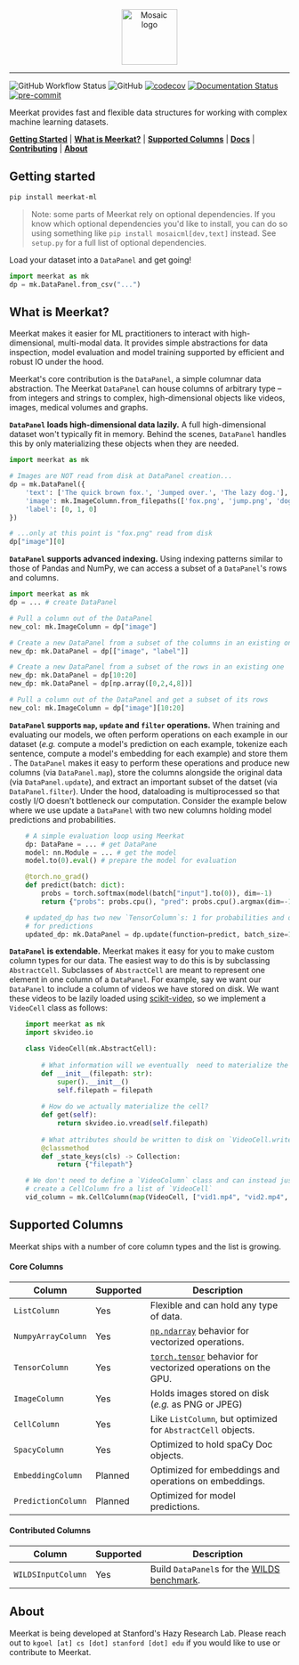 
<div align="center">
    <img src="docs/mosaic.png" height=100 alt="Mosaic logo"/>
</div>

-----

![GitHub Workflow Status](https://img.shields.io/github/workflow/status/robustness-gym/meerkat/CI)
![GitHub](https://img.shields.io/github/license/robustness-gym/meerkat)
[![codecov](https://codecov.io/gh/robustness-gym/meerkat/branch/main/graph/badge.svg?token=MOLQYUSYQU)](https://codecov.io/gh/robustness-gym/meerkat)
[![Documentation Status](https://readthedocs.org/projects/meerkat/badge/?version=latest)](https://meerkat.readthedocs.io/en/latest/?badge=latest)
[![pre-commit](https://img.shields.io/badge/pre--commit-enabled-brightgreen?logo=pre-commit&logoColor=white)](https://github.com/pre-commit/pre-commit)

Meerkat provides fast and flexible data structures for working with complex machine learning datasets. 

[**Getting Started**](#getting-started)
| [**What is Meerkat?**](#what-is-meerkat)
| [**Supported Columns**](#supported-columns)
| [**Docs**](https://meerkat.readthedocs.io/en/latest/index.html)
| [**Contributing**](CONTRIBUTING.md)
| [**About**](#about)


## Getting started
```bash
pip install meerkat-ml
``` 
> Note: some parts of Meerkat rely on optional dependencies. If you know which optional dependencies you'd like to install, you can do so using something like `pip install mosaicml[dev,text]` instead. See `setup.py` for a full list of optional dependencies.   
 
Load your dataset into a `DataPanel` and get going!
```python
import meerkat as mk
dp = mk.DataPanel.from_csv("...")
```


## What is Meerkat?
Meerkat makes it easier for ML practitioners to interact with high-dimensional, multi-modal data. It provides simple abstractions for data inspection, model evaluation and model training supported by efficient and robust IO under the hood.  

Meerkat's core contribution is the `DataPanel`, a simple columnar data abstraction. The Meerkat `DataPanel` can house columns of arbitrary type – from integers and strings to complex, high-dimensional objects like videos, images, medical volumes and graphs. 

**`DataPanel` loads high-dimensional data lazily.**     A full high-dimensional dataset won't typically fit in memory. Behind the scenes, `DataPanel` handles this by only materializing these objects when they are needed. 
```python
import meerkat as mk

# Images are NOT read from disk at DataPanel creation...
dp = mk.DataPanel({
    'text': ['The quick brown fox.', 'Jumped over.', 'The lazy dog.'],
    'image': mk.ImageColumn.from_filepaths(['fox.png', 'jump.png', 'dog.png']),
    'label': [0, 1, 0]
}) 

# ...only at this point is "fox.png" read from disk
dp["image"][0]
```

**`DataPanel` supports advanced indexing.**  Using indexing patterns similar to those of Pandas and NumPy, we can access a subset of a `DataPanel`'s rows and columns. 
```python
import meerkat as mk
dp = ... # create DataPanel

# Pull a column out of the DataPanel
new_col: mk.ImageColumn = dp["image"]

# Create a new DataPanel from a subset of the columns in an existing one
new_dp: mk.DataPanel = dp[["image", "label"]] 

# Create a new DataPanel from a subset of the rows in an existing one
new_dp: mk.DataPanel = dp[10:20] 
new_dp: mk.DataPanel = dp[np.array([0,2,4,8])]

# Pull a column out of the DataPanel and get a subset of its rows 
new_col: mk.ImageColumn = dp["image"][10:20]
```

**`DataPanel` supports `map`, `update` and `filter` operations.**  When training and evaluating our models, we often perform operations on each example in our dataset (*e.g.* compute a model's prediction on each example, tokenize each sentence, compute a model's embedding for each example) and store them . The `DataPanel` makes it easy to perform these operations and produce new columns (via `DataPanel.map`), store the columns alongside the original data (via `DataPanel.update`), and extract an important subset of the datset (via `DataPanel.filter`). Under the hood, dataloading is multiprocessed so that costly I/O doesn't bottleneck our computation. Consider the example below where we use update a `DataPanel` with two new columns holding model predictions and probabilities.  
```python
    # A simple evaluation loop using Meerkat 
    dp: DataPane = ... # get DataPane
    model: nn.Module = ... # get the model
    model.to(0).eval() # prepare the model for evaluation

    @torch.no_grad()
    def predict(batch: dict):
        probs = torch.softmax(model(batch["input"].to(0)), dim=-1)
        return {"probs": probs.cpu(), "pred": probs.cpu().argmax(dim=-1)}

    # updated_dp has two new `TensorColumn`s: 1 for probabilities and one
    # for predictions
    updated_dp: mk.DataPanel = dp.update(function=predict, batch_size=128, is_batched_fn=True)
```

**`DataPanel` is extendable.** Meerkat makes it easy for you to make custom column types for our data. The easiest way to do this is by subclassing `AbstractCell`. Subclasses of `AbstractCell` are meant to represent one element in one column of a `DataPanel`. For example, say we want our `DataPanel` to include a column of videos we have stored on disk. We want these videos to be lazily loaded using [scikit-video](http://www.scikit-video.org/stable/index.html), so we implement a `VideoCell` class as follows: 
```python
    import meerkat as mk
    import skvideo.io

    class VideoCell(mk.AbstractCell):
        
        # What information will we eventually  need to materialize the cell? 
        def __init__(filepath: str):
            super().__init__()
            self.filepath = filepath
        
        # How do we actually materialize the cell?
        def get(self):
            return skvideo.io.vread(self.filepath)
        
        # What attributes should be written to disk on `VideoCell.write`?
        @classmethod
        def _state_keys(cls) -> Collection:
            return {"filepath"}

    # We don't need to define a `VideoColumn` class and can instead just
    # create a CellColumn fro a list of `VideoCell`
    vid_column = mk.CellColumn(map(VideoCell, ["vid1.mp4", "vid2.mp4", "vid3.mp4"]))
```
## Supported Columns
Meerkat ships with a number of core column types and the list is growing.
#### Core Columns
| Column             | Supported | Description                                                  |
|--------------------|-----------|--------------------------------------------------------------|
| `ListColumn`       | Yes       | Flexible and can hold any type of data.                      |
| `NumpyArrayColumn` | Yes       | [`np.ndarray`](https://numpy.org/doc/stable/reference/generated/numpy.ndarray.html) behavior for vectorized operations.               |
| `TensorColumn`     | Yes       | [`torch.tensor`](https://pytorch.org/docs/stable/tensors.html) behavior for vectorized operations on the GPU.    |
| `ImageColumn`      | Yes       | Holds images stored on disk (*e.g.* as PNG or JPEG)                              |
| `CellColumn`       | Yes       | Like `ListColumn`, but optimized for `AbstractCell` objects. |
| `SpacyColumn`      | Yes       | Optimized to hold spaCy Doc objects.                         |
| `EmbeddingColumn`  | Planned   | Optimized for embeddings and operations on embeddings.       |
| `PredictionColumn` | Planned   | Optimized for model predictions.                                   |

#### Contributed Columns
| Column             | Supported | Description                                                  |
|--------------------|-----------|--------------------------------------------------------------|
| `WILDSInputColumn`       | Yes       | Build `DataPanel`s for the [WILDS benchmark](https://wilds.stanford.edu/).|


## About
Meerkat is being developed at Stanford's Hazy Research Lab. Please reach out to `kgoel [at] cs [dot] stanford [dot] edu` if you would like to use or contribute to Meerkat.
